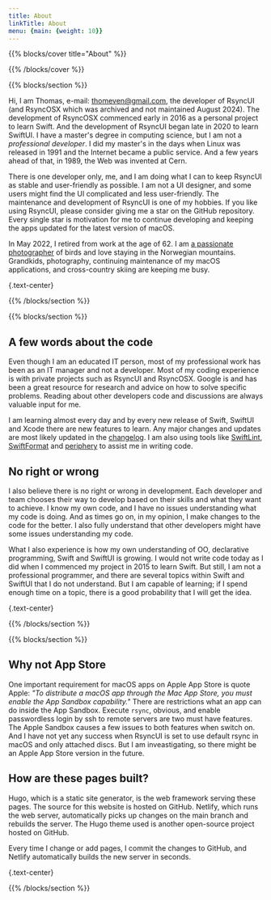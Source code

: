 ```yaml
---
title: About
linkTitle: About
menu: {main: {weight: 10}}
---
```


{{% blocks/cover title="About" %}}

{{% /blocks/cover %}}

{{% blocks/section %}}



Hi, I am Thomas, e-mail: <thomeven@gmail.com>, the developer of RsyncUI (and RsyncOSX which was archived and not maintained August 2024). The development of RsyncOSX commenced early in 2016 as a personal project to learn Swift. And the development of RsyncUI began late in 2020 to learn SwiftUI. I have a master's degree in computing science, but I am not a *professional developer*. I did my master's in the days when Linux was released in 1991 and the Internet became a public service. And a few years ahead of that, in 1989, the Web was invented at Cern.

There is one developer only, me, and I am doing what I can to keep RsyncUI as stable and user-friendly as possible. I am not a UI designer, and some users might find the UI complicated and less user-friendly. The maintenance and development of RsyncUI is one of my hobbies. If you like using RsyncUI, please consider giving me a star on the GitHub repository. Every single star is motivation for me to continue developing and keeping the apps updated for the latest version of macOS.

In May 2022, I retired from work at the age of 62. I am [a passionate photographer](https://photosbythomas.netlify.app/) of birds and love staying in the Norwegian mountains. Grandkids, photography, continuing maintenance of my macOS applications, and cross-country skiing are keeping me busy.

{.text-center}

{{% /blocks/section %}}

{{% blocks/section %}}

## A few words about the code

Even though I am an educated IT person, most of my professional work has been as an IT manager and not a developer. Most of my coding experience is with private projects such as RsyncUI and RsyncOSX. Google is and has been a great resource for research and advice on how to solve specific problems. Reading about other developers code and discussions are always valuable input for me.

I am learning almost every day and by every new release of Swift, SwiftUI and Xcode there are new features to learn. Any major changes and updates are most likely updated in the [changelog](/post/changelog/). I am also using tools like [SwiftLint](https://github.com/realm/SwiftLint), [SwiftFormat](https://github.com/nicklockwood/SwiftFormat) and [periphery](https://github.com/peripheryapp/periphery) to assist me in writing code.

## No right or wrong

I also believe there is no right or wrong in development. Each developer and team chooses their way to develop based on their skills and what they want to achieve. I know my own code, and I have no issues understanding what my code is doing. And as times go on, in my opinion, I make changes to the code for the better. I also fully understand that other developers might have some issues understanding my code. 

What I also experience is how my own understanding of OO, declarative programming, Swift and SwiftUI is growing. I would not write code today as I did when I commenced my project in 2015 to learn Swift. But still, I am not a professional programmer, and there are several topics within Swift and SwiftUI that I do not understand. But I am capable of learning; if I spend enough time on a topic, there is a good probability that I will get the idea.


{.text-center}

{{% /blocks/section %}}

{{% blocks/section %}}

## Why not App Store

One important requirement for macOS apps on Apple App Store is quote Apple: *"To distribute a macOS app through the Mac App Store, you must enable the App Sandbox capability."* There are restrictions what an app can do inside the App Sandbox. Execute `rsync`, obvious, and enable passwordless login by ssh to remote servers are two must have features. The Apple Sandbox causes a few issues to both features when switch on. And I have not yet any success when RsyncUI is set to use default rsync in macOS and only attached discs. But I am inveastigating, so there might be an Apple App Store version in the future.


## How are these pages built?

Hugo, which is a static site generator, is the web framework serving these pages. The source for this website is hosted on GitHub. Netlify, which runs the web server, automatically picks up changes on the main branch and rebuilds the server. The Hugo theme used is another open-source project hosted on GitHub.

Every time I change or add pages, I commit the changes to GitHub, and Netlify automatically builds the new server in seconds.

{.text-center}

{{% /blocks/section %}}